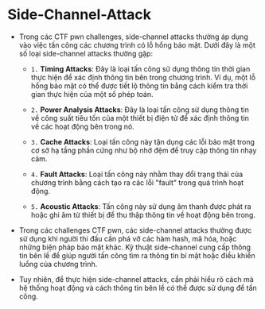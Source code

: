# Side-Channel-Attack

- Trong các CTF pwn challenges, side-channel attacks thường áp dụng vào việc tấn công các chương trình có lỗ hổng bảo mật. Dưới đây là một số loại side-channel attacks thường gặp:

   * `1.` **Timing Attacks**: Đây là loại tấn công sử dụng thông tin thời gian thực hiện để xác định thông tin bên trong chương trình. Ví dụ, một lỗ hổng bảo mật có thể được tiết lộ thông tin bằng cách kiểm tra thời gian thực hiện của một số phép toán.

   * `2.` **Power Analysis Attacks**: Đây là loại tấn công sử dụng thông tin về công suất tiêu tốn của một thiết bị điện tử để xác định thông tin về các hoạt động bên trong nó.

   * `3.` **Cache Attacks**: Loại tấn công này tận dụng các lỗi bảo mật trong cơ sở hạ tầng phần cứng như bộ nhớ đệm để truy cập thông tin nhạy cảm.

   * `4.` **Fault Attacks**: Loại tấn công này nhằm thay đổi trạng thái của chương trình bằng cách tạo ra các lỗi "fault" trong quá trình hoạt động.

   * `5.` **Acoustic Attacks**: Tấn công này sử dụng âm thanh được phát ra hoặc ghi âm từ thiết bị để thu thập thông tin về hoạt động bên trong.

- Trong các challenges CTF pwn, các side-channel attacks thường được sử dụng khi người thi đấu cần phá vỡ các hàm hash, mã hóa, hoặc những biện pháp bảo mật khác. Kỹ thuật side-channel cung cấp thông tin bên lề để giúp người tấn công tìm ra thông tin bí mật hoặc điều khiển luồng của chương trình.
- Tuy nhiên, để thực hiện side-channel attacks, cần phải hiểu rõ cách mà hệ thống hoạt động và cách thông tin bên lề có thể được sử dụng để tấn công.

